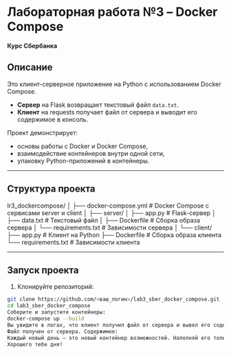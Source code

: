 # Лабораторная работа №3 – Docker Compose  
**Курс Сбербанка**  

## Описание
Это клиент-серверное приложение на Python с использованием Docker Compose.  
- **Сервер** на Flask возвращает текстовый файл `data.txt`.  
- **Клиент** на requests получает файл от сервера и выводит его содержимое в консоль.  

Проект демонстрирует:  
- основы работы с Docker и Docker Compose,  
- взаимодействие контейнеров внутри одной сети,  
- упаковку Python-приложений в контейнеры.  

---

## Структура проекта

lr3_dockercompose/
│
├── docker-compose.yml # Docker Compose с сервисами server и client
│
├── server/
│ ├── app.py # Flask-сервер
│ ├── data.txt # Текстовый файл
│ ├── Dockerfile # Сборка образа сервера
│ └── requirements.txt # Зависимости сервера
│
└── client/
├── app.py # Клиент на Python
├── Dockerfile # Сборка образа клиента
└── requirements.txt # Зависимости клиента

---

## Запуск проекта

1. Клонируйте репозиторий:

```bash
git clone https://github.com/<ваш_логин>/lab3_sber_docker_compose.git
cd lab3_sber_docker_compose
Соберите и запустите контейнеры:
docker-compose up --build
Вы увидите в логах, что клиент получил файл от сервера и вывел его содержимое:
Файл получен от сервера. Содержимое:
Каждый новый день — это новый контейнер возможностей. Наполняй его только лучшим и делай сегодня что-то классное!  
Хорошего тебе дня! 
